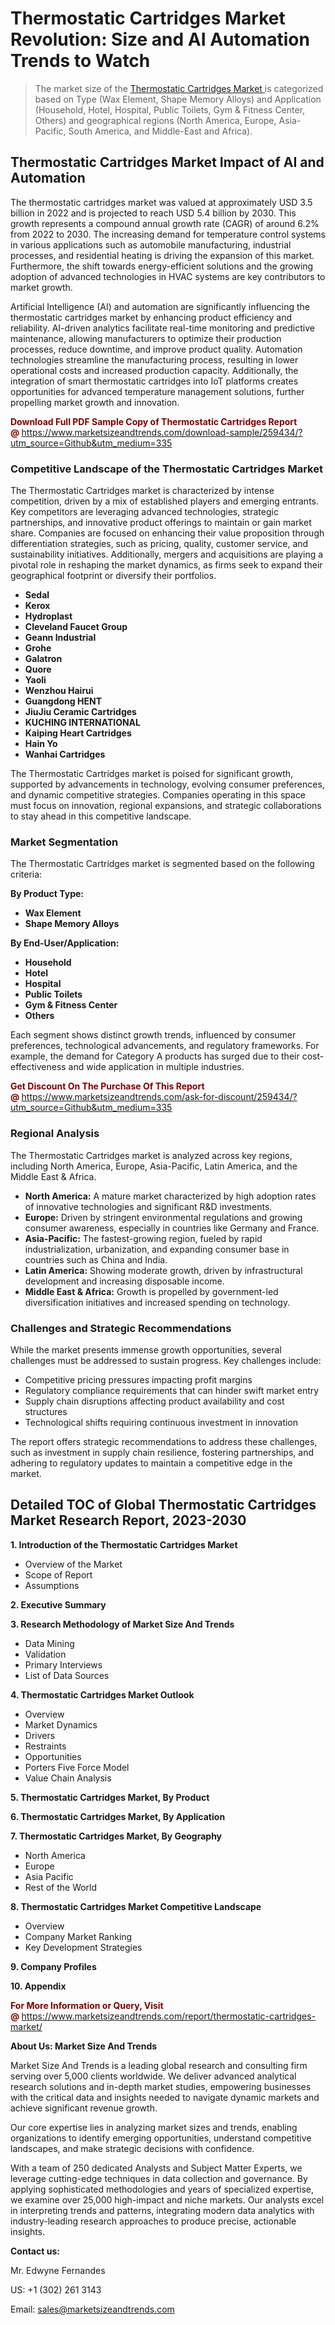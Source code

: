 <h1>Thermostatic Cartridges Market Revolution: Size and AI Automation Trends to Watch</h1><blockquote><p>The market size of the <a href="https://www.marketsizeandtrends.com/download-sample/259434/?utm_source=Github&amp;utm_medium=335" target="_blank">Thermostatic Cartridges Market </a>is categorized based on Type (Wax Element, Shape Memory Alloys) and Application (Household, Hotel, Hospital, Public Toilets, Gym & Fitness Center, Others) and geographical regions (North America, Europe, Asia-Pacific, South America, and Middle-East and Africa).</p></blockquote><p><h2>Thermostatic Cartridges Market Impact of AI and Automation</h2><p>The thermostatic cartridges market was valued at approximately USD 3.5 billion in 2022 and is projected to reach USD 5.4 billion by 2030. This growth represents a compound annual growth rate (CAGR) of around 6.2% from 2022 to 2030. The increasing demand for temperature control systems in various applications such as automobile manufacturing, industrial processes, and residential heating is driving the expansion of this market. Furthermore, the shift towards energy-efficient solutions and the growing adoption of advanced technologies in HVAC systems are key contributors to market growth.</p><p>Artificial Intelligence (AI) and automation are significantly influencing the thermostatic cartridges market by enhancing product efficiency and reliability. AI-driven analytics facilitate real-time monitoring and predictive maintenance, allowing manufacturers to optimize their production processes, reduce downtime, and improve product quality. Automation technologies streamline the manufacturing process, resulting in lower operational costs and increased production capacity. Additionally, the integration of smart thermostatic cartridges into IoT platforms creates opportunities for advanced temperature management solutions, further propelling market growth and innovation.</p></p><p><strong><span style="color: #800000;">Download Full PDF Sample Copy of Thermostatic Cartridges Report @</span>&nbsp;</strong><a href="https://www.marketsizeandtrends.com/download-sample/259434/?utm_source=Github&amp;utm_medium=335">https://www.marketsizeandtrends.com/download-sample/259434/?utm_source=Github&amp;utm_medium=335</a></p><h3>Competitive Landscape of the Thermostatic Cartridges Market</h3><p>The Thermostatic Cartridges market is characterized by intense competition, driven by a mix of established players and emerging entrants. Key competitors are leveraging advanced technologies, strategic partnerships, and innovative product offerings to maintain or gain market share. Companies are focused on enhancing their value proposition through differentiation strategies, such as pricing, quality, customer service, and sustainability initiatives. Additionally, mergers and acquisitions are playing a pivotal role in reshaping the market dynamics, as firms seek to expand their geographical footprint or diversify their portfolios.</p><p><strong><p><ul><li>Sedal </li><li> Kerox </li><li> Hydroplast </li><li> Cleveland Faucet Group </li><li> Geann Industrial </li><li> Grohe </li><li> Galatron </li><li> Quore </li><li> Yaoli </li><li> Wenzhou Hairui </li><li> Guangdong HENT </li><li> JiuJiu Ceramic Cartridges </li><li> KUCHING INTERNATIONAL </li><li> Kaiping Heart Cartridges </li><li> Hain Yo </li><li> Wanhai Cartridges</p></li></ul></p></strong></p><p>The Thermostatic Cartridges market is poised for significant growth, supported by advancements in technology, evolving consumer preferences, and dynamic competitive strategies. Companies operating in this space must focus on innovation, regional expansions, and strategic collaborations to stay ahead in this competitive landscape.</p><h3>Market Segmentation</h3><p>The Thermostatic Cartridges market is segmented based on the following criteria:</p><p><strong>By Product Type:</strong></p><p><strong><p><ul><li>Wax Element </li><li> Shape Memory Alloys</p></li></ul></p></strong></p><p><strong>By End-User/Application:</strong></p><p><strong><p><ul><li>Household </li><li> Hotel </li><li> Hospital </li><li> Public Toilets </li><li> Gym & Fitness Center </li><li> Others</p></li></ul></p></strong></p><p>Each segment shows distinct growth trends, influenced by consumer preferences, technological advancements, and regulatory frameworks. For example, the demand for Category A products has surged due to their cost-effectiveness and wide application in multiple industries.</p><p><strong><span style="color: #800000;">Get Discount On The Purchase Of This Report @&nbsp;</span></strong><a href="https://www.marketsizeandtrends.com/ask-for-discount/259434/?utm_source=Github&amp;utm_medium=335">https://www.marketsizeandtrends.com/ask-for-discount/259434/?utm_source=Github&amp;utm_medium=335</a></p><h3>Regional Analysis</h3><p>The Thermostatic Cartridges market is analyzed across key regions, including North America, Europe, Asia-Pacific, Latin America, and the Middle East &amp; Africa.</p><ul><li><strong>North America:</strong> A mature market characterized by high adoption rates of innovative technologies and significant R&amp;D investments.</li><li><strong>Europe:</strong> Driven by stringent environmental regulations and growing consumer awareness, especially in countries like Germany and France.</li><li><strong>Asia-Pacific:</strong> The fastest-growing region, fueled by rapid industrialization, urbanization, and expanding consumer base in countries such as China and India.</li><li><strong>Latin America:</strong> Showing moderate growth, driven by infrastructural development and increasing disposable income.</li><li><strong>Middle East &amp; Africa:</strong> Growth is propelled by government-led diversification initiatives and increased spending on technology.</li></ul><h3>Challenges and Strategic Recommendations</h3><p>While the market presents immense growth opportunities, several challenges must be addressed to sustain progress. Key challenges include:</p><ul><li>Competitive pricing pressures impacting profit margins</li><li>Regulatory compliance requirements that can hinder swift market entry</li><li>Supply chain disruptions affecting product availability and cost structures</li><li>Technological shifts requiring continuous investment in innovation</li></ul><p>The report offers strategic recommendations to address these challenges, such as investment in supply chain resilience, fostering partnerships, and adhering to regulatory updates to maintain a competitive edge in the market.</p><h2>Detailed TOC of Global Thermostatic Cartridges Market Research Report, 2023-2030</h2><p><strong>1. Introduction of the Thermostatic Cartridges Market</strong></p><ul><li>Overview of the Market</li><li>Scope of Report</li><li>Assumptions&nbsp;</li></ul><p><strong>2. Executive Summary</strong></p><p><strong>3. Research Methodology of <strong>Market Size And Trends</strong></strong></p><ul><li>Data Mining</li><li>Validation</li><li>Primary Interviews</li><li>List of Data Sources&nbsp;</li></ul><p><strong>4. Thermostatic Cartridges Market Outlook</strong></p><ul><li>Overview</li><li>Market Dynamics</li><li>Drivers</li><li>Restraints</li><li>Opportunities</li><li>Porters Five Force Model</li><li>Value Chain Analysis&nbsp;</li></ul><p><strong>5. Thermostatic Cartridges Market, By Product</strong></p><p><strong>6. Thermostatic Cartridges Market, By Application</strong></p><p><strong>7. Thermostatic Cartridges Market, By Geography</strong></p><ul><li>North America</li><li>Europe</li><li>Asia Pacific</li><li>Rest of the World&nbsp;</li></ul><p><strong>8. Thermostatic Cartridges Market Competitive Landscape</strong></p><ul><li>Overview</li><li>Company Market Ranking</li><li>Key Development Strategies&nbsp;</li></ul><p><strong>9. Company Profiles</strong></p><p><strong>10. Appendix</strong></p><p><strong><span style="color: #800000;">For More Information or Query, Visit @&nbsp;</span></strong><a href="https://www.marketsizeandtrends.com/report/thermostatic-cartridges-market/">https://www.marketsizeandtrends.com/report/thermostatic-cartridges-market/</a></p><p></p><p><strong>About Us:&nbsp;Market Size And Trends</strong></p><p>Market Size And Trends&nbsp;is a leading global research and consulting firm serving over 5,000 clients worldwide. We deliver advanced analytical research solutions and in-depth market studies, empowering businesses with the critical data and insights needed to navigate dynamic markets and achieve significant revenue growth.</p><p>Our core expertise lies in analyzing market sizes and trends, enabling organizations to identify emerging opportunities, understand competitive landscapes, and make strategic decisions with confidence.</p><p>With a team of 250 dedicated Analysts and Subject Matter Experts, we leverage cutting-edge techniques in data collection and governance. By applying sophisticated methodologies and years of specialized expertise, we examine over 25,000 high-impact and niche markets. Our analysts excel in interpreting trends and patterns, integrating modern data analytics with industry-leading research approaches to produce precise, actionable insights.</p><p><strong>Contact us:</strong></p><p>Mr. Edwyne Fernandes</p><p>US: +1 (302) 261 3143</p><p>Email: <a href="mailto:sales@marketsizeandtrends.com">sales@marketsizeandtrends.com</a>&nbsp;</p>
